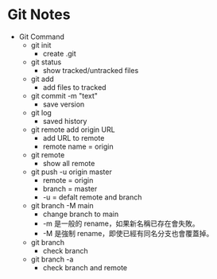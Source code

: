 # Git Notes

+ Git Command
  + git init
    + create .git
  + git status
    + show tracked/untracked files
  + git add
    + add files to tracked
  + git commit -m "text"
    + save version
  + git log
    + saved history
  + git remote add origin URL
    + add URL to remote
    + remote name = origin
  + git remote
    + show all remote
  + git push -u origin master
    + remote = origin
    + branch = master
    + -u = defalt remote and branch
  + git branch -M main
    + change branch to main
    + -m 是一般的 rename，如果新名稱已存在會失敗。
    + -M 是強制 rename，即使已經有同名分支也會覆蓋掉。 
  + git branch
    + check branch
  + git branch -a
    + check branch and remote
